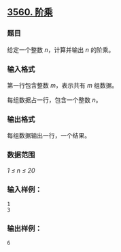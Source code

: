 ## [3560. 阶乘](https://www.acwing.com/problem/content/3563/)

### 题目

给定一个整数 *n*，计算并输出 *n* 的阶乘。

### 输入格式

第一行包含整数 *m*，表示共有 *m* 组数据。

每组数据占一行，包含一个整数 *n*。

### 输出格式

每组数据输出一行，一个结果。

### 数据范围

*1 ≤ n ≤ 20*

### 输入样例：

```
1
3
```

### 输出样例：

```
6
```
